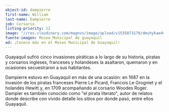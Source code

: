 ```yaml
---
object-id: dampierre
first-name: William
last-name: Dampierre
job: Corsario
listing-priority: 12
image: "//res.cloudinary.com/magnvs/image/upload/v1535873170/dmshykae4vuks0aommbh.jpg"
fuente-imagen: Museo Municipal de guayaquil
ad: ¡Conoce más en el Museo Municipal de Guayaquil!
---
```

Guayaquil sufrió cinco invasiones piráticas a lo largo de su historia, piratas y corsarios ingleses, franceses y holandeses la asaltaron, quemaron y en ocasiones secuestraron a sus habitantes.

Dampierre estuvo en Guayaquil en más de una ocasión: en 1687 en la invasión de los piratas franceses Pierre Le Picard, Francois Le Grogniet y el holandés Hewitt y, en 1709 acompañando al corsario Woodes Roger. Dampier es también conocido como "el pirata literato", autor de relatos donde describe con vívido detalle los sitios por donde pasó, entre ellos Guayaquil.
